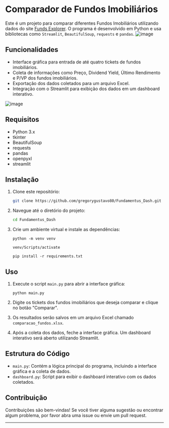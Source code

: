 # Comparador de Fundos Imobiliários

Este é um projeto para comparar diferentes Fundos Imobiliários utilizando dados do site [Funds Explorer](https://www.fundsexplorer.com.br/). O programa é desenvolvido em Python e usa bibliotecas como `Streamlit`, `BeautifulSoup`, `requests` e `pandas`.
  ![image](https://github.com/gregorygustavo80/Fundamentus_Dash/assets/168982426/1421a9bd-bfef-4cd2-8685-300cc85afb6d)
  

## Funcionalidades

- Interface gráfica para entrada de até quatro tickets de fundos imobiliários.
- Coleta de informações como Preço, Dividend Yield, Último Rendimento e P/VP dos fundos imobiliários.
- Exportação dos dados coletados para um arquivo Excel.
- Integração com o Streamlit para exibição dos dados em um dashboard interativo.

![image](https://github.com/gregorygustavo80/Fundamentus_Dash/assets/168982426/82ff8d3f-621c-46b7-9ba0-717e8c967a07)

## Requisitos

+ Python 3.x
+ tkinter
+ BeautifulSoup
+ requests
+ pandas
+ openpyxl
+ streamlit

## Instalação

1. Clone este repositório:
    ```sh
    git clone https://github.com/gregorygustavo80/Fundamentus_Dash.git
    ```

2. Navegue até o diretório do projeto:
    ```sh
    cd Fundamentus_Dash
    ```

3. Crie um ambiente virtual e instale as dependências:
    ```
    python -m venv venv 

    venv/Scripts/activate 

    pip install -r requirements.txt
    ```

## Uso

1. Execute o script `main.py` para abrir a interface gráfica:
    ```
    python main.py
    ```

2. Digite os tickets dos fundos imobiliários que deseja comparar e clique no botão "Comparar".

3. Os resultados serão salvos em um arquivo Excel chamado `comparacao_fundos.xlsx`.

4. Após a coleta dos dados, feche a interface gráfica. Um dashboard interativo será aberto utilizando Streamlit.

## Estrutura do Código

- `main.py`: Contém a lógica principal do programa, incluindo a interface gráfica e a coleta de dados.
- `dashboard.py`: Script para exibir o dashboard interativo com os dados coletados.

## Contribuição

Contribuições são bem-vindas! Se você tiver alguma sugestão ou encontrar algum problema, por favor abra uma issue ou envie um pull request.

---


